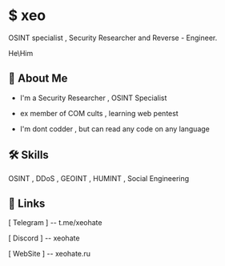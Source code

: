 
# $ xeo

OSINT specialist , Security Researcher and Reverse - Engineer.

He\Him


## 🚀 About Me
- I'm a Security Researcher , OSINT Specialist 

- ex member of COM cults , learning web pentest 

- I'm dont codder , but can read any code on any language



## 🛠 Skills
OSINT , DDoS , GEOINT , HUMINT , Social Engineering

## 🔗 Links
[ Telegram ] -- t.me/xeohate

[ Discord ] -- xeohate

[ WebSite ] -- xeohate.ru

